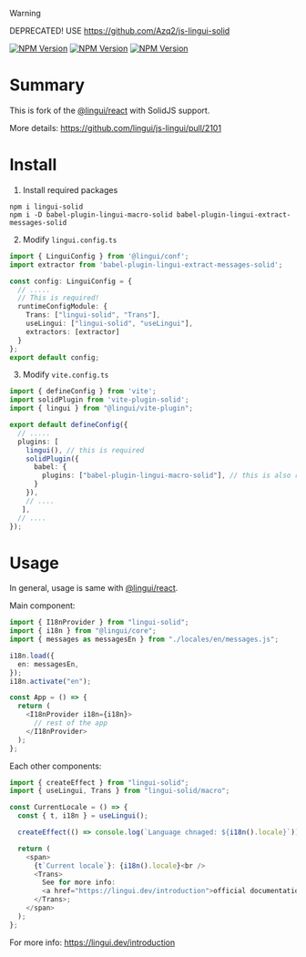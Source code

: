 > [!WARNING]
> DEPRECATED! USE https://github.com/Azq2/js-lingui-solid

[![NPM Version](https://img.shields.io/npm/v/lingui-solid?label=lingui-solid)](https://www.npmjs.com/package/lingui-solid)
[![NPM Version](https://img.shields.io/npm/v/babel-plugin-lingui-macro-solid?label=babel-plugin-lingui-macro-solid)](https://www.npmjs.com/package/babel-plugin-lingui-macro-solid)
[![NPM Version](https://img.shields.io/npm/v/babel-plugin-lingui-extract-messages-solid?label=babel-plugin-lingui-extract-messages-solid)](https://www.npmjs.com/package/babel-plugin-lingui-extract-messages-solid)

# Summary

This is fork of the [@lingui/react](https://www.npmjs.com/package/@lingui/react) with SolidJS support.

More details: https://github.com/lingui/js-lingui/pull/2101

# Install
1. Install required packages
```
npm i lingui-solid
npm i -D babel-plugin-lingui-macro-solid babel-plugin-lingui-extract-messages-solid
```
2. Modify `lingui.config.ts`
```ts
import { LinguiConfig } from '@lingui/conf';
import extractor from 'babel-plugin-lingui-extract-messages-solid';

const config: LinguiConfig = {
  // .....
  // This is required!
  runtimeConfigModule: {
    Trans: ["lingui-solid", "Trans"],
    useLingui: ["lingui-solid", "useLingui"],
    extractors: [extractor]
  }
};
export default config;
```
3. Modify `vite.config.ts`
```ts
import { defineConfig } from 'vite';
import solidPlugin from 'vite-plugin-solid';
import { lingui } from "@lingui/vite-plugin";

export default defineConfig({
  // .....
  plugins: [
    lingui(), // this is required
    solidPlugin({
      babel: {
        plugins: ["babel-plugin-lingui-macro-solid"], // this is also required!
      }
    }),
    // ....
   ],
  // ....
});
```
# Usage
In general, usage is same with [@lingui/react](https://lingui.dev/ref/react).

Main component:
```ts
import { I18nProvider } from "lingui-solid";
import { i18n } from "@lingui/core";
import { messages as messagesEn } from "./locales/en/messages.js";

i18n.load({
  en: messagesEn,
});
i18n.activate("en");

const App = () => {
  return (
    <I18nProvider i18n={i18n}>
      // rest of the app
    </I18nProvider>
  );
};
```

Each other components:
```ts
import { createEffect } from "lingui-solid";
import { useLingui, Trans } from "lingui-solid/macro";

const CurrentLocale = () => {
  const { t, i18n } = useLingui();

  createEffect(() => console.log(`Language chnaged: ${i18n().locale}`));

  return (
    <span>
      {t`Current locale`}: {i18n().locale}<br />
      <Trans>
        See for more info:
        <a href="https://lingui.dev/introduction">official documentation</a>
      </Trans>;
    </span>
  );
};
```

For more info: https://lingui.dev/introduction
